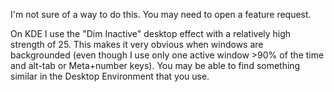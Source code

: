 I'm not sure of a way to do this. You may need to open a feature request.

On KDE I use the "Dim Inactive" desktop effect with a relatively high strength of 25. This makes it very obvious when windows are backgrounded (even though I use only one active window >90% of the time and alt-tab or Meta+number keys). You may be able to find something similar in the Desktop Environment that you use.
